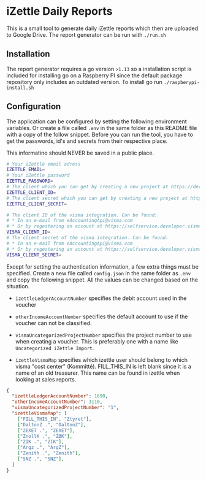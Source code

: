 # iZettle Daily Reports

This is a small tool to generate daily iZettle reports which then are uploaded to Google Drive. The report generator
can be run with `./run.sh`

## Installation

The report generator requires a go version `>1.13` so a installation script is included for installing
go on a Raspberry PI since the default package repository only includes an outdated version. 
To install go run `./raspberypi-install.sh`

## Configuration

The application can be configured by setting the following environment variables. Or create a file called
`.env` in the same folder as this README file with a copy of the follow snippet. Before you can run the
tool, you have to get the passwords, id's and secrets from their respective place.

This informatino should NEVER be saved in a public place. 

```bash
# Your iZettle email adress
IZETTLE_EMAIL=
# Your iZettle password
IZETTLE_PASSWORD=
# The client which you can get by creating a new project at https://developer.izettle.com/login
IZETTLE_CLIENT_ID=
# The client secret which you can get by creating a new project at https://developer.izettle.com/login 
IZETTLE_CLIENT_SECRET=

# The client ID of the visma integration. Can be found:
# * In an e-mail from eAccountingApi@visma.com
# * Or by regestering an account at https://selfservice.developer.vismaonline.com/
VISMA_CLIENT_ID=
# The client secret of the visma integration. Can be found:
# * In an e-mail from eAccountingApi@visma.com
# * Or by regestering an account at https://selfservice.developer.vismaonline.com/
VISMA_CLIENT_SECRET=
```

Except for setting the authentication information, a few extra things must be specified.
Create a new file called `config.json` in the same folder as `.env` and copy the following
snippet. All the values can be changed based on the situation.

* `izettleLedgerAccountNumber` specifies the debit account used in the voucher
* `otherIncomeAccountNumber` specifies the default account to use if the voucher can not
                             be classified.
* `vismaUncategorizedProjectNumber` specifies the project number to use when creating a voucher.
                                    This is preferably one with a name like `Uncategorized iZettle Import`.
                                    
* `izettleVismaMap` specifies which izettle user should belong to which visma "cost center" (Kommitté).
                    FILL_THIS_IN is left blank since it is a name of an old treasurer. This name can be found
                    in izettle when looking at sales reports.

```json
{
  "izettleLedgerAccountNumber": 1690,
  "otherIncomeAccountNumber": 3110,
  "vismaUncategorizedProjectNumber": "1",
  "izettleVismaMap": [
    ["FILL_THIS_IN", "Ztyret"],
    ["DaltonZ .", "DaltonZ"],
    ["ZEXET .", "ZEXET"],
    ["ZnollK .", "ZØK"],
    ["ZIK .", "ZIK"],
    ["Argz .", "ArgZ"],
    ["Zenith .", "Zenith"],
    ["SNZ .", "SNZ"],
  ]
}
```